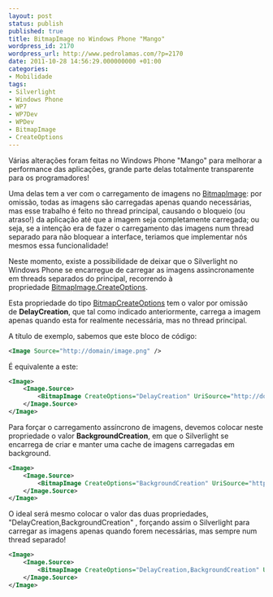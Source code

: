 ```yaml
---
layout: post
status: publish
published: true
title: BitmapImage no Windows Phone "Mango"
wordpress_id: 2170
wordpress_url: http://www.pedrolamas.com/?p=2170
date: 2011-10-28 14:56:29.000000000 +01:00
categories:
- Mobilidade
tags:
- Silverlight
- Windows Phone
- WP7
- WP7Dev
- WPDev
- BitmapImage
- CreateOptions
---
```

Várias alterações foram feitas no Windows Phone "Mango" para melhorar a performance das aplicações, grande parte delas totalmente transparente para os programadores!

Uma delas tem a ver com o carregamento de imagens no [BitmapImage](http://msdn.microsoft.com/en-us/library/system.windows.media.imaging.bitmapimage(v=VS.95).aspx): por omissão, todas as imagens são carregadas apenas quando necessárias, mas esse trabalho é feito no thread principal, causando o bloqueio (ou atraso!) da aplicação até que a imagem seja completamente carregada; ou seja, se a intenção era de fazer o carregamento das imagens num thread separado para não bloquear a interface, teriamos que implementar nós mesmos essa funcionalidade!

Neste momento, existe a possibilidade de deixar que o Silverlight no Windows Phone se encarregue de carregar as imagens assincronamente em threads separados do principal, recorrendo à propriedade [BitmapImage.CreateOptions](http://msdn.microsoft.com/en-us/library/system.windows.media.imaging.bitmapimage.createoptions(v=VS.95).aspx).

Esta propriedade do tipo [BitmapCreateOptions](http://msdn.microsoft.com/en-us/library/system.windows.media.imaging.bitmapcreateoptions(v=VS.95).aspx) tem o valor por omissão de **DelayCreation**, que tal como indicado anteriormente, carrega a imagem apenas quando esta for realmente necessária, mas no thread principal.

A título de exemplo, sabemos que este bloco de código:

```xml
<Image Source="http://domain/image.png" />
```

É equivalente a este:

```xml
<Image>
    <Image.Source>
        <BitmapImage CreateOptions="DelayCreation" UriSource="http://domain/image.png" />
    </Image.Source>
</Image>
```

Para forçar o carregamento assíncrono de imagens, devemos colocar neste propriedade o valor **BackgroundCreation**, em que o Silverlight se encarrega de criar e manter uma cache de imagens carregadas em background.

```xml
<Image>
    <Image.Source>
        <BitmapImage CreateOptions="BackgroundCreation" UriSource="http://domain/image.png" />
    </Image.Source>
</Image>
```

O ideal será mesmo colocar o valor das duas propriedades, "DelayCreation,BackgroundCreation" , forçando assim o Silverlight para carregar as imagens apenas quando forem necessárias, mas sempre num thread separado!

```xml
<Image>
    <Image.Source>
        <BitmapImage CreateOptions="DelayCreation,BackgroundCreation" UriSource="http://domain/image.png" />
    </Image.Source>
</Image>
```
